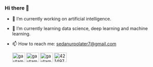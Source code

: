 ### Hi there 👋


- 🔭 I’m currently working on artificial intelligence.

- 🌱 I’m currently learning data science, deep learning and machine learning.

- 📫 How to reach me: sedanurpolater7@gmail.com


  <a href="https://www.linkedin.com/in/sedanurpolater/" target="blank"><img align="center" src="https://raw.githubusercontent.com/rahuldkjain/github-profile-readme-       generator/master/src/images/icons/Social/linked-in-alt.svg" alt="gautamkrishnar" height="30" width="40" /></a>
  <a href="https://www.instagram.com/sedanurpolater/" target="blank"><img align="center" src="https://raw.githubusercontent.com/rahuldkjain/github-profile-readme-         generator/master/src/images/icons/Social/instagram.svg" alt="gautamkrishnar" height="30" width="40" /></a>
  <a href="https://medium.com/@sedanurpolater" target="blank"><img align="center" src="https://raw.githubusercontent.com/rahuldkjain/github-profile-readme-         generator/master/src/images/icons/Social/medium.svg" alt="gautamkrishnar" height="30" width="40" /></a>
  <a href="https://stackoverflow.com/users/18040865/seda-nur-polater" target="blank"><img align="center" src="https://raw.githubusercontent.com/rahuldkjain/github-   profile-readme-generator/master/src/images/icons/Social/stack-overflow.svg" alt="4214976" height="30" width="40" /></a>


